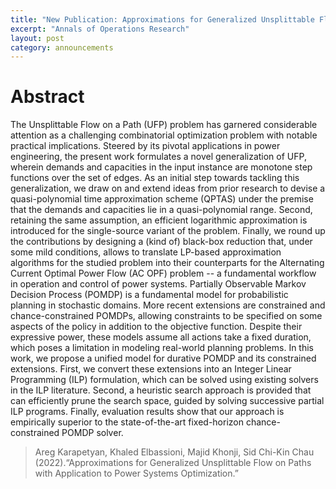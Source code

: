 ```yaml
---
title: "New Publication: Approximations for Generalized Unsplittable Flow on Paths with Application to Power Systems Optimization"
excerpt: "Annals of Operations Research"
layout: post
category: announcements
---
```



# Abstract

The Unsplittable Flow on a Path (UFP) problem has garnered considerable attention as a challenging combinatorial optimization problem with notable practical implications. Steered by its pivotal applications in power engineering, the present work formulates a novel generalization of UFP, wherein demands and capacities in the input instance are monotone step functions over the set of edges. As an initial step towards tackling this generalization, we draw on and extend ideas from prior research to devise a quasi-polynomial time approximation scheme (QPTAS) under the premise that the demands and capacities lie in a quasi-polynomial range. Second, retaining the same assumption, an efficient logarithmic approximation is introduced for the single-source variant of the problem. Finally, we round up the contributions by designing a (kind of) black-box reduction that, under some mild conditions, allows to translate LP-based approximation algorithms for the studied problem into their counterparts for the Alternating Current Optimal Power Flow (AC OPF) problem -- a fundamental workflow in operation and control of power systems.
Partially Observable Markov Decision Process (POMDP) is a fundamental model for probabilistic planning in stochastic domains. More recent extensions are constrained and chance-constrained POMDPs, allowing constraints to be specified on some aspects of the policy in addition to the objective function.  Despite their expressive power, these models assume all actions take a fixed duration, which poses a limitation in modeling real-world planning problems. In this work, we propose a unified model for durative POMDP and its constrained extensions. First, we convert these extensions into an Integer Linear Programming (ILP) formulation, which can be solved using existing solvers in the ILP literature.  Second, a heuristic search approach is provided that can efficiently prune the search space, guided by solving successive partial ILP programs. Finally, evaluation results show that our approach is empirically superior to the state-of-the-art fixed-horizon chance-constrained POMDP solver.  

>Areg Karapetyan, Khaled Elbassioni, Majid Khonji, Sid Chi-Kin Chau (2022).“Approximations for Generalized Unsplittable Flow on Paths with Application to Power Systems Optimization.”
